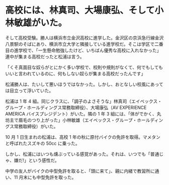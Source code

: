 # 高校には、林真司、大場康弘、そして小林敏雄がいた。

そして高校受験。勝人は横浜市立金沢高校に進学した。金沢区の京浜急行線金沢八景駅のそばにあり、横浜市立大学と隣接している進学校だ。そこは学区で二番目の進学校で、「一生懸命勉強したけど、いちばん優秀な高校に入れなかった」連中が集まる高校だったと松浦は言う。

「くそ真面目な奴らがとにかく多い学校で、校則や規則がなくて、何でもしてもいいと言われているのに、何もしない奴らが集まる高校だったんです」

松浦勝人は、たいして悪いほうではなかった。しかし、おとなしい校風にあっては目立って浮いていた。

松浦は 1 年 4 組。同じクラスに、「調子のよさそうな」林真司（エイベックス・グループ・ホールディングス常務取締役）、大場康弘（AV EXPERIENCE AMERICA バイスプレジデント）がいた。隣の 1 年 3 組には、「体がでかく、丸坊主で眉毛のつり上がった」小林敏雄（エイベックス・グループ・ホールディングス常務取締役）がいた。

10 月 1 日生まれの松浦は、高校 1 年の秋に原付バイクの免許を取得。マメタンと呼ばれたスズキの 50cc に乗った。

しかし、松浦にはいつも燻ぶっている感覚があった。それは、いつでも「普通じゃ、嫌だ!」という感性だ。

中学の友人がバイクの中型免許を取ると、「頭に来て」、親に内緒で教習所に通い、11 月末にも中型免許を取った。
